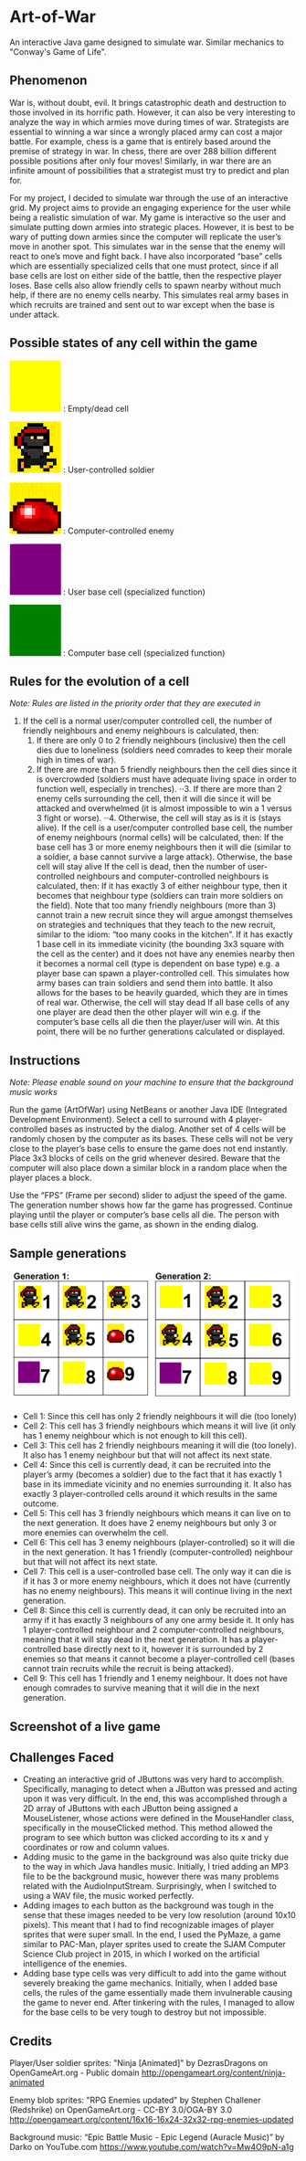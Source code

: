 # Art-of-War
An interactive Java game designed to simulate war. Similar mechanics to "Conway's Game of Life".

## Phenomenon
War is, without doubt, evil. It brings catastrophic death and destruction to those involved in its horrific path. However, it can also be very interesting to analyze the way in which armies move during times of war. Strategists are essential to winning a war since a wrongly placed army can cost a major battle. For example, chess is a game that is entirely based around the premise of strategy in war. In chess, there are over 288 billion different possible positions after only four moves! Similarly, in war there are an infinite amount of possibilities that a strategist must try to predict and plan for. 

For my project, I decided to simulate war through the use of an interactive grid. My project aims to provide an engaging experience for the user while being a realistic simulation of war. My game is interactive so the user and simulate putting down armies into strategic places. However, it is best to be wary of putting down armies since the computer will replicate the user’s move in another spot. This simulates war in the sense that the enemy will react to one’s move and fight back. I have also incorporated “base” cells which are essentially specialized cells that one must protect, since if all base cells are lost on either side of the battle, then the respective player loses. Base cells also allow friendly cells to spawn nearby without much help, if there are no enemy cells nearby. This simulates real army bases in which recruits are trained and sent out to war except when the base is under attack. 

## Possible states of any cell within the game
![Empty/dead cell](/Screenshots/empty.png?raw=true "Empty/dead cell") : Empty/dead cell

![User-controlled soldier](/Screenshots/player.png?raw=true "User-controlled soldier") : User-controlled soldier

![Computer-controlled soldier](/Screenshots/enemy.png?raw=true "Computer-controlled soldier") : Computer-controlled enemy

![User base cell (specialized function)](/Screenshots/base1.png?raw=true "User base cell (specialized function)") : User base cell (specialized function)

![Computer base cell (specialized function)](/Screenshots/base2.png?raw=true "User base cell (specialized function)") : Computer base cell (specialized function)


## Rules for the evolution of a cell
*Note: Rules are listed in the priority order that they are executed in*
1. If the cell is a normal user/computer controlled cell, the number of friendly neighbours and enemy neighbours is calculated, then:
    1. If there are only 0 to 2 friendly neighbours (inclusive) then the cell dies due to loneliness (soldiers need comrades to keep their morale high in times of war).
    2. If there are more than 5 friendly neighbours then the cell dies since it is overcrowded (soldiers must have adequate living space in order to function well, especially in trenches).
⋅⋅3. If there are more than 2 enemy cells surrounding the cell, then it will die since it will be attacked and overwhelmed (it is almost impossible to win a 1 versus 3 fight or worse).
⋅⋅4. Otherwise, the cell will stay as is it is (stays alive).
If the cell is a user/computer controlled base cell, the number of enemy neighbours (normal cells) will be calculated, then:
If the base cell has 3 or more enemy neighbours then it will die (similar to a soldier, a base cannot survive a large attack).
Otherwise, the base cell will stay alive
If the cell is dead, then the number of user-controlled neighbours and computer-controlled neighbours is calculated, then:
If it has exactly 3 of either neighbour type, then it becomes that neighbour type (soldiers can train more soldiers on the field). Note that too many friendly neighbours (more than 3) cannot train a new recruit since they will argue amongst themselves on strategies and techniques that they teach to the new recruit, similar to the idiom: “too many cooks in the kitchen”.
If it has exactly 1 base cell in its immediate vicinity (the bounding 3x3 square with the cell as the center) and it does not have any enemies nearby then it becomes a normal cell (type is dependent on base type) e.g. a player base can spawn a player-controlled cell. This simulates how army bases can train soldiers and send them into battle. It also allows for the bases to be heavily guarded, which they are in times of real war. 
Otherwise, the cell will stay dead
If all base cells of any one player are dead then the other player will win e.g. if the computer’s base cells all die then the player/user will win. At this point, there will be no further generations calculated or displayed.



## Instructions
*Note: Please enable sound on your machine to ensure that the background music works*

Run the game (ArtOfWar) using NetBeans or another Java IDE (Integrated Development Environment).
Select a cell to surround with 4 player-controlled bases as instructed by the dialog. Another set of 4 cells will be randomly chosen by the computer as its bases. These cells will not be very close to the player’s base cells to ensure the game does not end instantly. 
Place 3x3 blocks of cells on the grid whenever desired. Beware that the computer will also place down a similar block in a random place when the player places a block. 

Use the “FPS” (Frame per second) slider to adjust the speed of the game. The generation number shows how far the game has progressed. 
Continue playing until the player or computer’s base cells all die. The person with base cells still alive wins the game, as shown in the ending dialog. 

## Sample generations
![Sample Generations](/Screenshots/generations.PNG?raw=true "Sample Generations")


* Cell 1: Since this cell has only 2 friendly neighbours it will die (too lonely)
* Cell 2: This cell has 3 friendly neighbours which means it will live (it only has 1 enemy neighbour which is not enough to kill this cell).
* Cell 3: This cell has 2 friendly neighbours meaning it will die (too lonely). It also has 1 enemy neighbour but that will not affect its next state.
* Cell 4: Since this cell is currently dead, it can be recruited into the player’s army (becomes a soldier) due to the fact that it has exactly 1 base in its immediate vicinity and no enemies surrounding it. It also has exactly 3 player-controlled cells around it which results in the same outcome. 
* Cell 5: This cell has 3 friendly neighbours which means it can live on to the next generation. It does have 2 enemy neighbours but only 3 or more enemies can overwhelm the cell. 
* Cell 6: This cell has 3 enemy neighbours (player-controlled) so it will die in the next generation. It has 1 friendly (computer-controlled) neighbour but that will not affect its next state.
* Cell 7: This cell is a user-controlled base cell. The only way it can die is if it has 3 or more enemy neighbours, which it does not have (currently has no enemy neighbours). This means it will continue living in the next generation.
* Cell 8: Since this cell is currently dead, it can only be recruited into an army if it has exactly 3 neighbours of any one army beside it. It only has 1 player-controlled neighbour and 2 computer-controlled neighbours, meaning that it will stay dead in the next generation. It has a player-controlled base directly next to it, however it is surrounded by 2 enemies so that means it cannot become a player-controlled cell (bases cannot train recruits while the recruit is being attacked).
* Cell 9: This cell has 1 friendly and 1 enemy neighbour. It does not have enough comrades to survive meaning that it will die in the next generation. 

## Screenshot of a live game

## Challenges Faced
* Creating an interactive grid of JButtons was very hard to accomplish. Specifically, managing to detect when a JButton was pressed and acting upon it was very difficult. In the end, this was accomplished through a 2D array of JButtons with each JButton being assigned a MouseListener, whose actions were defined in the MouseHandler class, specifically in the mouseClicked method. This method allowed the program to see which button was clicked according to its x and y coordinates or row and column values.
* Adding music to the game in the background was also quite tricky due to the way in which Java handles music. Initially, I tried adding an MP3 file to be the background music, however there was many problems related with the AudioInputStream. Surprisingly, when I switched to using a WAV file, the music worked perfectly. 
* Adding images to each button as the background was tough in the sense that these images needed to be very low resolution (around 10x10 pixels). This meant that I had to find recognizable images of player sprites that were super small. In the end, I used the PyMaze, a game similar to PAC-Man, player sprites used to create the SJAM Computer Science Club project in 2015, in which I worked on the artificial intelligence of the enemies.
* Adding base type cells was very difficult to add into the game without severely breaking the game mechanics. Initially, when I added base cells, the rules of the game essentially made them invulnerable causing the game to never end. After tinkering with the rules, I managed to allow for the base cells to be very tough to destroy but not impossible. 

## Credits
Player/User soldier sprites:
"Ninja [Animated]" by DezrasDragons on OpenGameArt.org - Public domain
http://opengameart.org/content/ninja-animated 

Enemy blob sprites:
"RPG Enemies updated" by Stephen Challener (Redshrike) on OpenGameArt.org - CC-BY 3.0/OGA-BY 3.0
http://opengameart.org/content/16x16-16x24-32x32-rpg-enemies-updated 

Background music:
“Epic Battle Music - Epic Legend (Auracle Music)” by Darko on YouTube.com
https://www.youtube.com/watch?v=Mw4O9pN-a1g 
